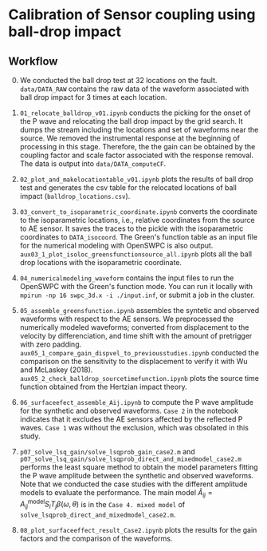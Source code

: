 # Calibration of Sensor coupling using ball-drop impact

## Workflow

0. We conducted the ball drop test at 32 locations on the fault. `data/DATA_RAW` contains the raw data of the waveform associated with ball drop impact for 3 times at each location.

1. `01_relocate_balldrop_v01.ipynb` conducts the picking for the onset of the P wave and relocating the ball drop impact by the grid search. It dumps the stream including the locations and set of waveforms near the source. We removed the instrumental response at the beginning of processing in this stage. Therefore, the the gain can be obtained by the coupling factor and scale factor associated with the response removal. The data is output into `data/DATA_computeCF`.

2. `02_plot_and_makelocationtable_v01.ipynb` plots the results of ball drop test and generates the csv table for the relocated locations of ball impact (`balldrop_locations.csv`).

3. `03_convert_to_isoparametric_coordinate.ipynb` converts the coordinate to the isoparametric locations, i.e., relative coordinates from the source to AE sensor. It saves the traces to the pickle with the isoparametric coordinates to `DATA_isocoord`. The Green's function table as an input file for the numerical modeling with OpenSWPC is also output. `aux03_1_plot_isoloc_greensfunctionsource_all.ipynb` plots all the ball drop locations with the isoparametric coordinate.

4. `04_numericalmodeling_waveform` contains the input files to run the OpenSWPC with the Green's function mode. You can run it locally with `mpirun -np 16 swpc_3d.x -i ./input.inf`, or submit a job in the cluster. 

5. `05_assemble_greensfunction.ipynb` assembles the syntetic and observed waveforms with respect to the AE sensors. We preprocessed the numerically modeled waveforms; converted from displacement to the velocity by differenciation, and time shift with the amount of pretrigger with zero padding. `aux05_1_compare_gain_dispvel_to_previousstudies.ipynb` conducted the comparison on the sensitivity to the displacement to verify it with Wu and McLaskey (2018). `aux05_2_check_balldrop_sourcetimefunction.ipynb` plots the source time function obtained from the Hertzian impact theory.

6. `06_surfaceefect_assemble_Aij.ipynb` to compute the P wave amplitude for the synthetic and observed waveforms. `Case 2` in the notebook indicates that it excludes the AE sensors affected by the reflected P waves. `Case 1` was without the exclusion, which was obsolated in this study.

7. `p07_solve_lsq_gain/solve_lsqprob_gain_case2.m` and `p07_solve_lsq_gain/solve_lsqprob_direct_and_mixedmodel_case2.m` performs the least square method to obtain the model parameters fitting the P wave amplitude between the synthetic and observed waveforms. Note that we conducted the case studies with the different amplitude models to evaluate the performance. The main model $\hat{A}_{ij} = A_{ij}^{\text{model}} S_i T_j \beta(\omega, \theta)$ is in the `Case 4. mixed model` of `solve_lsqprob_direct_and_mixedmodel_case2.m`.

8. `08_plot_surfaceeffect_result_Case2.ipynb` plots the results for the gain factors and the comparison of the waveforms.
